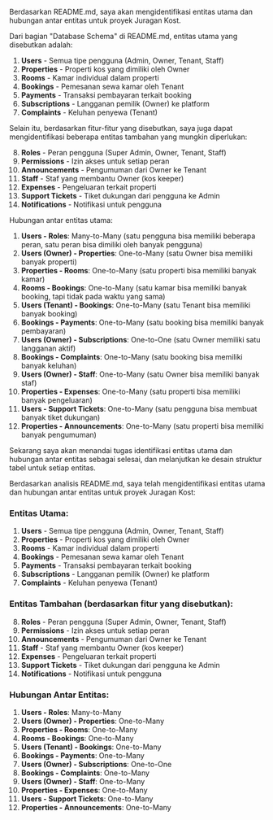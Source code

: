 Berdasarkan README.md, saya akan mengidentifikasi entitas utama dan hubungan antar entitas untuk proyek Juragan Kost.

Dari bagian "Database Schema" di README.md, entitas utama yang disebutkan adalah:

1. **Users** - Semua tipe pengguna (Admin, Owner, Tenant, Staff)
2. **Properties** - Properti kos yang dimiliki oleh Owner
3. **Rooms** - Kamar individual dalam properti
4. **Bookings** - Pemesanan sewa kamar oleh Tenant
5. **Payments** - Transaksi pembayaran terkait booking
6. **Subscriptions** - Langganan pemilik (Owner) ke platform
7. **Complaints** - Keluhan penyewa (Tenant)

Selain itu, berdasarkan fitur-fitur yang disebutkan, saya juga dapat mengidentifikasi beberapa entitas tambahan yang mungkin diperlukan:

8. **Roles** - Peran pengguna (Super Admin, Owner, Tenant, Staff)
9. **Permissions** - Izin akses untuk setiap peran
10. **Announcements** - Pengumuman dari Owner ke Tenant
11. **Staff** - Staf yang membantu Owner (kos keeper)
12. **Expenses** - Pengeluaran terkait properti
13. **Support Tickets** - Tiket dukungan dari pengguna ke Admin
14. **Notifications** - Notifikasi untuk pengguna

Hubungan antar entitas utama:

1. **Users - Roles**: Many-to-Many (satu pengguna bisa memiliki beberapa peran, satu peran bisa dimiliki oleh banyak pengguna)
2. **Users (Owner) - Properties**: One-to-Many (satu Owner bisa memiliki banyak properti)
3. **Properties - Rooms**: One-to-Many (satu properti bisa memiliki banyak kamar)
4. **Rooms - Bookings**: One-to-Many (satu kamar bisa memiliki banyak booking, tapi tidak pada waktu yang sama)
5. **Users (Tenant) - Bookings**: One-to-Many (satu Tenant bisa memiliki banyak booking)
6. **Bookings - Payments**: One-to-Many (satu booking bisa memiliki banyak pembayaran)
7. **Users (Owner) - Subscriptions**: One-to-One (satu Owner memiliki satu langganan aktif)
8. **Bookings - Complaints**: One-to-Many (satu booking bisa memiliki banyak keluhan)
9. **Users (Owner) - Staff**: One-to-Many (satu Owner bisa memiliki banyak staf)
10. **Properties - Expenses**: One-to-Many (satu properti bisa memiliki banyak pengeluaran)
11. **Users - Support Tickets**: One-to-Many (satu pengguna bisa membuat banyak tiket dukungan)
12. **Properties - Announcements**: One-to-Many (satu properti bisa memiliki banyak pengumuman)

Sekarang saya akan menandai tugas identifikasi entitas utama dan hubungan antar entitas sebagai selesai, dan melanjutkan ke desain struktur tabel untuk setiap entitas.

Berdasarkan analisis README.md, saya telah mengidentifikasi entitas utama dan hubungan antar entitas untuk proyek Juragan Kost:

### Entitas Utama:

1. **Users** - Semua tipe pengguna (Admin, Owner, Tenant, Staff)
2. **Properties** - Properti kos yang dimiliki oleh Owner
3. **Rooms** - Kamar individual dalam properti
4. **Bookings** - Pemesanan sewa kamar oleh Tenant
5. **Payments** - Transaksi pembayaran terkait booking
6. **Subscriptions** - Langganan pemilik (Owner) ke platform
7. **Complaints** - Keluhan penyewa (Tenant)

### Entitas Tambahan (berdasarkan fitur yang disebutkan):

8. **Roles** - Peran pengguna (Super Admin, Owner, Tenant, Staff)
9. **Permissions** - Izin akses untuk setiap peran
10. **Announcements** - Pengumuman dari Owner ke Tenant
11. **Staff** - Staf yang membantu Owner (kos keeper)
12. **Expenses** - Pengeluaran terkait properti
13. **Support Tickets** - Tiket dukungan dari pengguna ke Admin
14. **Notifications** - Notifikasi untuk pengguna

### Hubungan Antar Entitas:

1. **Users - Roles**: Many-to-Many
2. **Users (Owner) - Properties**: One-to-Many
3. **Properties - Rooms**: One-to-Many
4. **Rooms - Bookings**: One-to-Many
5. **Users (Tenant) - Bookings**: One-to-Many
6. **Bookings - Payments**: One-to-Many
7. **Users (Owner) - Subscriptions**: One-to-One
8. **Bookings - Complaints**: One-to-Many
9. **Users (Owner) - Staff**: One-to-Many
10. **Properties - Expenses**: One-to-Many
11. **Users - Support Tickets**: One-to-Many
12. **Properties - Announcements**: One-to-Many
